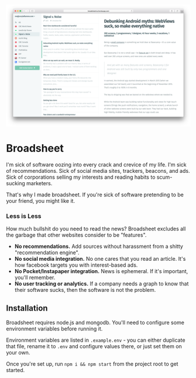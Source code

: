 ![screenshot](public/screenshot.png)

# Broadsheet

I'm sick of software oozing into every crack and crevice of my life. I'm sick of recommendations. Sick of social media sites, trackers, beacons, and ads. Sick of corporations selling my interests and reading habits to scum-sucking marketers.

That's why I made broadsheet. If you're sick of software pretending to be your friend, you might like it.

### Less is Less

How much bullshit do you need to read the news? Broadsheet excludes all the garbage that other websites consider to be "features".

- **No recommendations.** Add sources without harassment from a shitty "recommendation engine".
- **No social media integration.** No one cares that you read an article. It's how facebook targets you with interest-based ads.
- **No Pocket/Instapaper integration.** News is ephemeral. If it's important, you'll remember.
- **No user tracking or analytics.** If a company needs a graph to know that their software sucks, then the software is not the problem.

## Installation

Broadsheet requires node.js and mongodb. You'll need to configure some environment variables before running it.

Environment variables are listed in `.example.env` - you can either duplicate that file, rename it to `.env` and configure values there, or just set them on your own.

Once you're set up, run `npm i && npm start` from the project root to get started.

